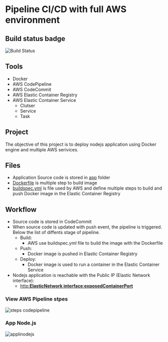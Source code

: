 # Pipeline CI/CD with full AWS environment 

## Build status badge

![Build Status](https://codebuild.eu-west-3.amazonaws.com/badges?uuid=eyJlbmNyeXB0ZWREYXRhIjoibE54YVNDYytzMUo1WlRxcVhJWG1SR0IyeXRSSVBpUTU3MWxGWWRLelBjVHZ1Wkk4RDJYcjVQam9KLzdvNWV1THF4ZE16Vmo1RVRnNkRSOVJpUDYxYnJ3PSIsIml2UGFyYW1ldGVyU3BlYyI6InRObHlWK2lJWnp0R0sxbjMiLCJtYXRlcmlhbFNldFNlcmlhbCI6MX0%3D&branch=master)

## Tools

* Docker 
* AWS CodePipeline
* AWS CodeCommit 
* AWS Elastic Container Registry
* AWS Elastic Container Service
  + Clutser 
  + Service
  + Task
  
## Project 

The objective of this project is to deploy nodejs application using Docker engine and multiple AWS serivices.

## Files 

+ Application Source code is stored in [app](https://github.com/samiamoura/pipeline-aws/tree/master/app "app") folder
+ [Dockerfile](https://github.com/samiamoura/pipeline-aws/blob/master/Dockerfile "Dockerfile") is multiple step to build image
+ [buildspec.yml](https://github.com/samiamoura/pipeline-aws/blob/master/buildspec.yml "buildspec.yml") is file used by AWS and define multiple steps to build and push Docker image in the Elastic Container Registry
 

## Workflow

+ Source code is stored in CodeCommit
+ When source code is updated with push event, the pipeline is triggered. Below the list of diffents stage of pipeline.
  + Build: 
    + AWS use buildspec.yml file to build the image with the Dockerfile
  + Push:
    + Docker image is pushed in Elastic Container Registry
  + Deploy:
    + Docker image is used to run a container in the Elastic Container Service
+ Nodejs application is reachable with the Public IP (Elastic Network interface):
  + [http:**ElasticNetwork interface**:**exposedContainerPort**](# "http:<Elastic Network interface>:<exposedContainerPort>")
  
  
 
 ### View AWS Pipeline stpes 
 
 ![steps codepipeline](https://user-images.githubusercontent.com/58267422/80127612-ddbc9880-8594-11ea-9646-89ab8e03aad3.png)
 
 ### App Node.js
 
 ![applinodejs](https://user-images.githubusercontent.com/58267422/80127751-1197be00-8595-11ea-84f1-b601921cc1f3.png)

 
 
